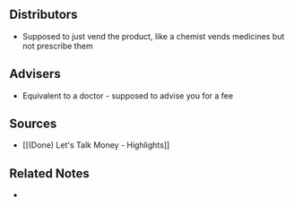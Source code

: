 ## Distributors
- Supposed to just vend the product, like a chemist vends medicines but not prescribe them

## Advisers
- Equivalent to a doctor - supposed to advise you for a fee

## Sources
- [[(Done) Let's Talk Money - Highlights]]

## Related Notes
- 